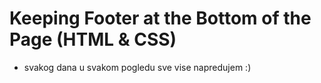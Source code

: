 # Keeping Footer at the Bottom of the Page (HTML & CSS)

- svakog dana u svakom pogledu sve vise napredujem :)
